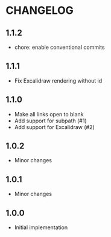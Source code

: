 # CHANGELOG

## 1.1.2

- chore: enable conventional commits

## 1.1.1

- Fix Excalidraw rendering without id

## 1.1.0

- Make all links open to blank
- Add support for subpath (#1)
- Add support for Excalidraw (#2)

## 1.0.2

- Minor changes

## 1.0.1

- Minor changes

## 1.0.0

- Initial implementation
